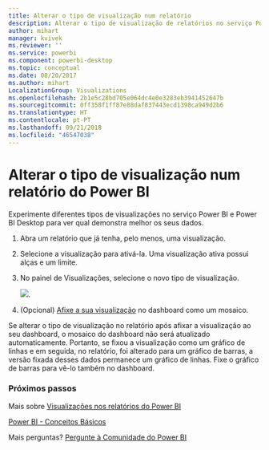 ```yaml
---
title: Alterar o tipo de visualização num relatório
description: Alterar o tipo de visualização de relatórios no serviço Power BI e no Power BI Desktop
author: mihart
manager: kvivek
ms.reviewer: ''
ms.service: powerbi
ms.component: powerbi-desktop
ms.topic: conceptual
ms.date: 08/20/2017
ms.author: mihart
LocalizationGroup: Visualizations
ms.openlocfilehash: 2b1e5c28bd705e064dc4e0e3283eb3941452647b
ms.sourcegitcommit: 0ff358f1ff87e88daf837443ecd1398ca949d2b6
ms.translationtype: HT
ms.contentlocale: pt-PT
ms.lasthandoff: 09/21/2018
ms.locfileid: "46547038"
---
```

# <a name="change-the-type-of-visualization-in-a-power-bi-report"></a>Alterar o tipo de visualização num relatório do Power BI
Experimente diferentes tipos de visualizações no serviço Power BI e Power BI Desktop para ver qual demonstra melhor os seus dados. 

1. Abra um relatório que já tenha, pelo menos, uma visualização.   
2. Selecione a visualização para ativá-la. Uma visualização ativa possui alças e um limite.    
3. No painel de Visualizações, selecione o novo tipo de visualização. 
   
   ![](media/power-bi-report-change-visualization-type/changeviz.gif).
4. (Opcional) [Afixe a sua visualização](../service-dashboard-pin-tile-from-report.md) no dashboard como um mosaico. 

Se alterar o tipo de visualização no relatório após afixar a visualização ao seu dashboard, o mosaico do dashboard não será atualizado automaticamente. Portanto, se fixou a visualização como um gráfico de linhas e em seguida, no relatório, foi alterado para um gráfico de barras, a versão fixada desses dados permanece um gráfico de linhas. Fixe o gráfico de barras para vê-lo também no dashboard.

### <a name="next-steps"></a>Próximos passos
Mais sobre [Visualizações nos relatórios do Power BI](power-bi-report-visualizations.md)

[Power BI - Conceitos Básicos](../consumer/end-user-basic-concepts.md)

Mais perguntas? [Pergunte à Comunidade do Power BI](http://community.powerbi.com/)

